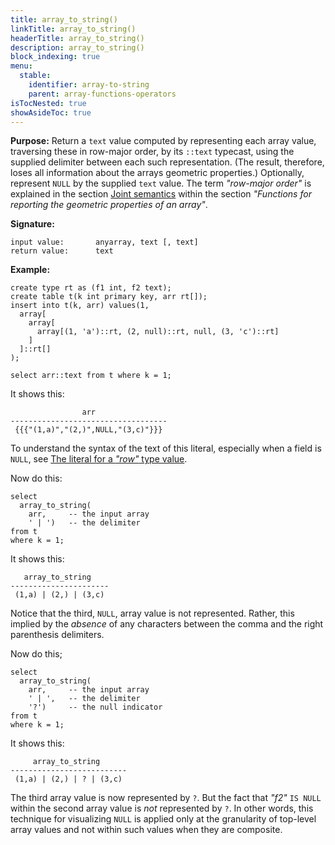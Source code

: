```yaml
---
title: array_to_string()
linkTitle: array_to_string()
headerTitle: array_to_string()
description: array_to_string()
block_indexing: true
menu:
  stable:
    identifier: array-to-string
    parent: array-functions-operators
isTocNested: true
showAsideToc: true
---
```


**Purpose:** Return a `text` value computed by representing each array value, traversing these in row-major order, by its `::text` typecast, using the supplied delimiter between each such representation. (The result, therefore, loses all information about the arrays geometric properties.) Optionally, represent `NULL` by the supplied `text` value. The term _"row-major order"_ is explained in the section [Joint semantics](../properties/#joint-semantics) within the section _"Functions for reporting the geometric properties of an array"_.

**Signature:**
```
input value:       anyarray, text [, text]
return value:      text
```

**Example:**
```postgresql
create type rt as (f1 int, f2 text);
create table t(k int primary key, arr rt[]);
insert into t(k, arr) values(1,
  array[
    array[
      array[(1, 'a')::rt, (2, null)::rt, null, (3, 'c')::rt]
    ]
  ]::rt[]
);

select arr::text from t where k = 1;
```
It shows this:
```
                arr                
-----------------------------------
 {{{"(1,a)","(2,)",NULL,"(3,c)"}}}
```
To understand the syntax of the text of this literal, especially when a field is `NULL`, see  [The literal for a _"row"_ type value](../../literals/row/).

Now do this:
```postgresql
select
  array_to_string(
    arr,     -- the input array
    ' | ')   -- the delimiter
from t
where k = 1;
```
It shows this:
```
   array_to_string    
----------------------
 (1,a) | (2,) | (3,c)
```
Notice that the third, `NULL`, array value is not represented. Rather, this implied by the _absence_ of any characters between the comma and the right parenthesis delimiters.

Now do this;
```postgresql
select
  array_to_string(
    arr,     -- the input array
    ' | ',   -- the delimiter
    '?')     -- the null indicator
from t
where k = 1;
```
It shows this:
```
     array_to_string      
--------------------------
 (1,a) | (2,) | ? | (3,c)
```

The third array value is now represented by `?`. But the fact that _"f2"_ `IS NULL` within the second array value is _not_ represented by `?`. In other words, this technique for visualizing `NULL` is applied only at the granularity of top-level array values and not within such values when they are composite.
